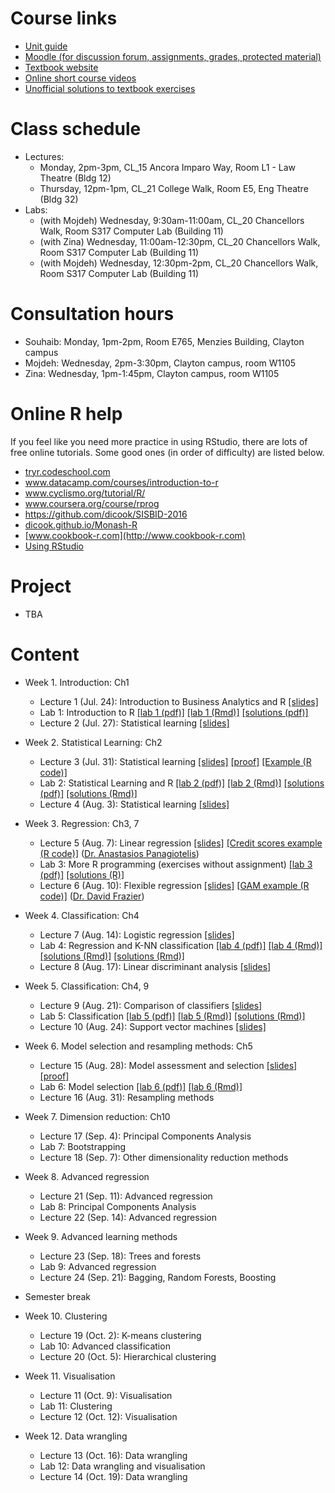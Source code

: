 # Course links

- [Unit guide](https://unitguidemanager.monash.edu/view?tpCode=S2-01&tpYear=2017&unitCode=ETC3250&ticket=ST-4d63ae42bafcc28c0c993b0b37488417)
- [Moodle (for discussion forum, assignments, grades, protected material)](http://moodle.vle.monash.edu/course/view.php?id=38497)
- [Textbook website](http://www-bcf.usc.edu/~gareth/ISL/index.html)
- [Online short course videos](http://www.dataschool.io/15-hours-of-expert-machine-learning-videos/)
- [Unofficial solutions to textbook exercises](http://blog.princehonest.com/stat-learning/)

# Class schedule

- Lectures: 
	- Monday, 2pm-3pm, CL_15 Ancora Imparo Way, Room L1 - Law Theatre (Bldg 12)
	- Thursday, 12pm-1pm, CL_21 College Walk, Room E5, Eng Theatre (Bldg 32)
- Labs: 
	- (with Mojdeh) Wednesday, 9:30am-11:00am, CL_20 Chancellors Walk, Room S317 Computer Lab (Building 11)
	- (with Zina) Wednesday, 11:00am-12:30pm, CL_20 Chancellors Walk, Room S317 Computer Lab (Building 11)
	- (with Mojdeh) Wednesday, 12:30pm-2pm, CL_20 Chancellors Walk, Room S317 Computer Lab (Building 11)

# Consultation hours

- Souhaib: Monday, 1pm-2pm, Room E765, Menzies Building, Clayton campus
- Mojdeh: Wednesday, 2pm-3:30pm, Clayton campus, room W1105
- Zina: Wednesday, 1pm-1:45pm, Clayton campus, room W1105

# Online R help

If you feel like you need more practice in using RStudio, there are lots of free online tutorials. Some good ones (in order of difficulty) are listed below.

- [tryr.codeschool.com](http://tryr.codeschool.com)
- www.datacamp.com/courses/introduction-to-r
- www.cyclismo.org/tutorial/R/
- www.coursera.org/course/rprog
- https://github.com/dicook/SISBID-2016 
- [dicook.github.io/Monash-R](http://dicook.github.io/Monash-R)
- [www.cookbook-r.com](http://www.cookbook-r.com)
- [Using RStudio](https://support.rstudio.com/hc/en-us/categories/200035113-Documentation)

# Project

- TBA

# Content

- Week 1. Introduction: Ch1
	- Lecture 1 (Jul. 24): Introduction to Business Analytics and R [[slides]](slides/1/1.1-intro.pdf)
	- Lab 1: Introduction to R [[lab 1 (pdf)]](labs/lab1/lab1.pdf) [[lab 1 (Rmd)]](labs/lab1/lab1.Rmd) [[solutions (pdf)]](labs/lab1/lab1-solutions.pdf) 
	- Lecture 2 (Jul. 27): Statistical learning [[slides]](slides/2/2-statlearn.pdf)
	
- Week 2. Statistical Learning: Ch2
	- Lecture 3 (Jul. 31): Statistical learning [[slides]](slides/2/2-statlearn.pdf) [[proof]](slides/2/2-biasvardecomp.pdf ) [[Example (R code)]](slides/3/3-gams.R) 
	- Lab 2: Statistical Learning and R [[lab 2 (pdf)]](labs/lab2/lab2.pdf) [[lab 2 (Rmd)]](labs/lab2/lab2.Rmd)  [[solutions (pdf)]](labs/lab2/lab2-solutions.pdf) [[solutions (Rmd)]](labs/lab2/lab2-solutions.Rmd)
	- Lecture 4 (Aug. 3): Statistical learning [[slides]](slides/2/2-statlearn.pdf)

- Week 3. Regression: Ch3, 7
	- Lecture 5 (Aug. 7): Linear regression [[slides]](slides/3/3.1-linear-regression.pdf) [[Credit scores example (R code)]](slides/3/3-creditscores.R) ([Dr. Anastasios Panagiotelis](http://monash.edu/research/explore/en/persons/anastasios-panagiotelis(8e78deac-701f-4d45-9a4e-4f4c36a76f34).html))
	- Lab 3: More R programming (exercises without assignment) [[lab 3 (pdf)]](labs/lab3/lab3.pdf) [[solutions (R)]](labs/lab3/lab3-solutions.R)
	- Lecture 6 (Aug. 10): Flexible regression [[slides]](slides/3/3.2-flexible-regression.pdf) [[GAM example (R code)]](slides/3/3-gams.R) ([Dr. David Frazier](http://monash.edu/research/explore/en/persons/david-frazier(b3a84d85-75f7-4ce8-8732-f7efcc5d772c).html))
	
- Week 4. Classification: Ch4
	- Lecture 7 (Aug. 14): Logistic regression [[slides]](slides/4/4-1-logit-regression.pdf)
	- Lab 4: Regression and K-NN classification [[lab 4 (pdf)]](labs/lab4/lab4.pdf) [[lab 4 (Rmd)]](labs/lab4/lab4.Rmd) [[solutions (Rmd)]](labs/lab4/lab4-sol.Rmd) [[solutions (Rmd)]](labs/lab4/lab4-sol.pdf)
	- Lecture 8 (Aug. 17): Linear discriminant analysis [[slides]](slides/4/4-2-lda.pdf)
	
- Week 5. Classification: Ch4, 9 
	- Lecture 9 (Aug. 21): Comparison of classifiers [[slides]](slides/5/5-1-comparison.pdf)
	- Lab 5: Classification [[lab 5 (pdf)]](labs/lab5/lab5.pdf) [[lab 5 (Rmd)]](labs/lab5/lab5.Rmd) [[solutions (Rmd)]](labs/lab5/lab5-solution.Rmd)
	- Lecture 10 (Aug. 24): Support vector machines  [[slides]](slides/5/5-2-svm.pdf)
		
- Week 6. Model selection and resampling methods: Ch5
	- Lecture 15 (Aug. 28): Model assessment and selection [[slides]](slides/6/6-1-modelsel.pdf) [[proof]](slides/6/6-loocv.pdf) 
	- Lab 6: Model selection [[lab 6 (pdf)]](labs/lab6/lab6.pdf) [[lab 6 (Rmd)]](labs/lab6/lab6.Rmd)
	- Lecture 16 (Aug. 31): Resampling methods
	
- Week 7. Dimension reduction: Ch10
	- Lecture 17 (Sep. 4): Principal Components Analysis 
	- Lab 7: Bootstrapping
	- Lecture 18 (Sep. 7): Other dimensionality reduction methods 
	
- Week 8. Advanced regression
	- Lecture 21 (Sep. 11): Advanced regression 
	- Lab 8: Principal Components Analysis 
	- Lecture 22 (Sep. 14): Advanced regression
			
	
- Week 9. Advanced learning methods
	- Lecture 23 (Sep. 18): Trees and forests
	- Lab 9: Advanced regression
	- Lecture 24 (Sep. 21): Bagging, Random Forests, Boosting
	

- Semester break	
	

- Week 10. Clustering
	- Lecture 19 (Oct. 2): K-means clustering 
	- Lab 10: Advanced classification
	- Lecture 20 (Oct. 5): Hierarchical clustering		
	
- Week 11. Visualisation
	- Lecture 11 (Oct. 9): Visualisation 
	- Lab 11:  Clustering 
	- Lecture 12 (Oct. 12): Visualisation
	
- Week 12. Data wrangling
	- Lecture 13 (Oct. 16): Data wrangling 
	- Lab 12: Data wrangling and visualisation
	- Lecture 14 (Oct. 19): Data wrangling 
	


	